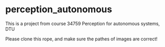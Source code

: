 # perception_autonomous
This is a project from course  34759 Perception for autonomous systems, DTU

Please clone this rope, and make sure the pathes of images are correct!
